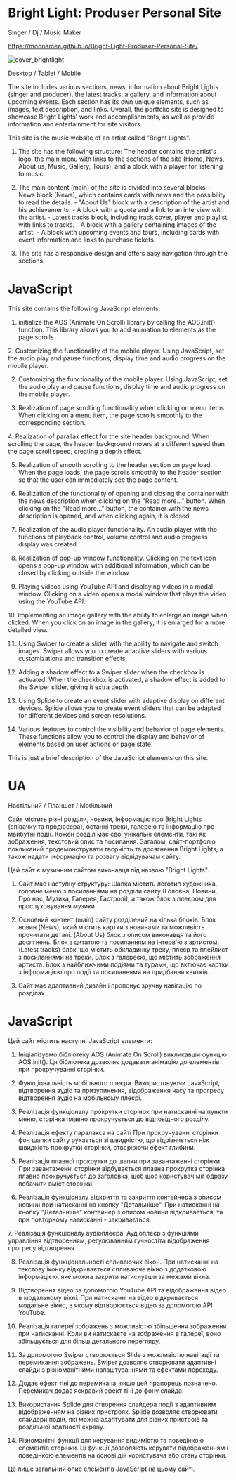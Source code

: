 # Bright Light: Produser Personal Site
Singer / Dj / Music Maker

https://moonamee.github.io/Bright-Light-Produser-Personal-Site/

![cover_brightlight](https://github.com/Moonamee/Bright-Light-Produser-Personal-Site/assets/116831065/78c3ba12-2ad1-420c-adf6-634f6cd4dfa9)

Desktop / Tablet / Mobile

The site includes various sections, news,
information about Bright Lights (singer and
producer), the latest tracks, a gallery, and
information about upcoming events. Each section
has its own unique elements, such as images, text
description, and links. Overall, the portfolio
site is designed to showcase Bright Lights' work
and accomplishments, as well as provide
information and entertainment for site
visitors.


This site is the music website of an artist
called "Bright Lights".

1. The site has the following structure: The
header contains the artist's logo, the main menu
with links to the sections of the site (Home,
News, About us, Music, Gallery, Tours), and a
block with a player for listening to music.

2. The main content (main) of the site is
divided into several blocks: - News block
(News), which contains cards with news and the
possibility to read the details. - "About Us"
block with a description of the artist and his
achievements. - A block with a quote and a link
to an interview with the artist. - Latest tracks
block, including track cover, player and
playlist with links to tracks. - A block with a
gallery containing images of the artist. - A
block with upcoming events and tours, including
cards with event information and links to
purchase tickets.

3. The site has a responsive design and offers
easy navigation through the sections.

# JavaScript

This site contains the following JavaScript
elements:

1. initialize the AOS (Animate On Scroll)
library by calling the AOS.init() function. This
library allows you to add animation to elements
as the page scrolls.
</p>
<p>
2. Customizing the functionality of the mobile
player. Using JavaScript, set the audio play and
pause functions, display time and audio progress
on the mobile player.

2. Customizing the functionality of the mobile
player. Using JavaScript, set the audio play and
pause functions, display time and audio progress
on the mobile player.

3. Realization of page scrolling functionality
when clicking on menu items. When clicking on a
menu item, the page scrolls smoothly to the
corresponding section.
</p>
<p>
4. Realization of parallax effect for the site
header background. When scrolling the page, the
header background moves at a different speed
than the page scroll speed, creating a depth
effect.

5. Realization of smooth scrolling to the header
section on page load. When the page loads, the
page scrolls smoothly to the header section so
that the user can immediately see the page
content.

6. Realization of the functionality of opening
and closing the container with the news
description when clicking on the "Read more..."
button. When clicking on the "Read more..."
button, the container with the news description
is opened, and when clicking again, it is
closed.

7. Realization of the audio player
functionality. An audio player with the
functions of playback control, volume control
and audio progress display was created.

8. Realization of pop-up window functionality.
Clicking on the text icon opens a pop-up window
with additional information, which can be closed
by clicking outside the window.

9. Playing videos using YouTube API and
displaying videos in a modal window. Clicking on
a video opens a modal window that plays the
video using the YouTube API.
</p>
<p>
10. Implementing an image gallery with the
ability to enlarge an image when clicked. When
you click on an image in the gallery, it is
enlarged for a more detailed view.

11. Using Swiper to create a slider with the
ability to navigate and switch images. Swiper
allows you to create adaptive sliders with
various customizations and transition effects.

12. Adding a shadow effect to a Swiper slider
when the checkbox is activated. When the
checkbox is activated, a shadow effect is added
to the Swiper slider, giving it extra depth.

13. Using Splide to create an event slider with
adaptive display on different devices. Splide
allows you to create event sliders that can be
adapted for different devices and screen
resolutions.

14. Various features to control the visibility
and behavior of page elements. These functions
allow you to control the display and behavior of
elements based on user actions or page state.

This is just a brief description of the
JavaScript elements on this site.

# UA
Настільний / Планшет / Мобільний

Сайт містить різні розділи, новини,
інформацію про Bright Lights (співачку та продюсера),
останні треки, галерею та інформацію про майбутні події.
Кожен розділ має свої унікальні елементи, такі як зображення,
текстовий опис та посилання. Загалом,
сайт-портфоліо покликаний продемонструвати творчість та
досягнення Bright Lights, а також надати інформацію та розвагу
відвідувачам сайту.


Цей сайт є музичним сайтом виконавця під назвою "Bright Lights".

1. Сайт має наступну структуру: Шапка
містить логотип художника, головне меню
з посиланнями на розділи сайту (Головна,
Новини, Про нас, Музика, Галерея, Гастролі), а також
блок з плеєром для прослуховування
музики.

2. Основний контент (main) сайту
розділений на кілька блоків: Блок новин
(News), який містить картки з новинами та
можливість прочитати деталі. (About Us)
блок з описом виконавця та його
досягнень. Блок з цитатою та посиланням
на інтерв'ю з артистом. (Latest tracks)
блок, що містить обкладинку треку, плеєр та
плейлист з посиланнями на треки. Блок з галереєю, що містить зображення артиста. Блок з найближчими подіями та турами, що включає картки з інформацією про події та посиланнями на
придбання квитків.

3. Сайт має адаптивний дизайн і пропонує
зручну навігацію по розділах.

# JavaScript

Цей сайт містить наступні JavaScript елементи:

1. Ініціалізуємо бібліотеку AOS (Animate On Scroll)
викликавши функцію AOS.init(). Ця
бібліотека дозволяє додавати анімацію до елементів
при прокручуванні сторінки.

2. Функціональність мобільного
плеєра. Використовуючи JavaScript, відтворення аудіо та
призупинення, відображення часу та прогресу відтворення аудіо
на мобільному плеєрі.

3. Реалізація функціоналу прокрутки сторінок
при натисканні на пункти меню, сторінка плавно
прокручується до відповідного розділу.

4. Реалізація ефекту паралакса на сайті При прокручуванні сторінки фон шапки сайту рухається зі швидкістю, що відрізняється
ніж швидкість прокрутки сторінки, створюючи ефект глибини.

5. Реалізація плавної прокрутки до шапки
при завантаженні сторінки. При завантаженні сторінки відбувається плавна прокрутка
сторінка плавно прокручується до заголовка, щоб
щоб користувач міг одразу побачити
вміст сторінки.

6. Реалізація функціоналу відкриття
та закриття контейнера з описом новини
при натисканні на кнопку "Детальніше". При натисканні на кнопку "Детальніше"
контейнер з описом новини
відкривається, та при повторному натисканні - закривається.
</p>
<p>
7. Реалізація функціоналу аудіоплеєра.
Аудіоплеєр з функціями управління відтворенням,
регулюванням гучностіта відображення прогресу відтворення.

8. Реалізація функціональності спливаючих вікон.
При натисканні на текстову іконку відкривається спливаюче вікно
з додатковою інформацією, яке можна закрити
натиснувши за межами вікна.

9. Відтворення відео за допомогою YouTube API та
відображення відео в модальному вікні. При натисканні на
відео відкривається модальне вікно, в якому відтворюється
відео за допомогою API YouTube.

10. Реалізація галереї зображень з можливістю збільшення
зображення при натисканні. Коли ви натискаєте на зображення
в галереї, воно збільшується для більш детального перегляду.

11. За допомогою Swiper створюється Slide з можливістю навігації та перемикання зображень. Swiper
дозволяє створювати адаптивні слайди з
різноманітними налаштуваннями та ефектами переходу.

12. Додає ефект тіні до перемикача, якщо цей прапорець позначено.
Перемикач додає яскравий ефект тіні до фону слайда.

13. Використання Splide для створення слайдера події з
адаптивним відображенням на різних пристроях. Splide
дозволяє створювати слайдери подій, які можна
адаптувати для різних пристроїв та роздільної здатності екрану.

14. Різноманітні функції для керування видимістю
та поведінкою елементів сторінки. Ці функції
дозволяють керувати відображенням і поведінкою
елементів на основі дій користувача або стану сторінки.

Це лише загальний опис
елементів JavaScript на цьому сайті.
